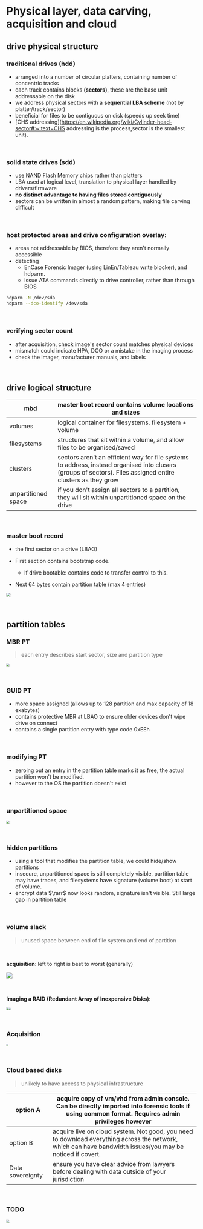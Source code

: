 # Physical layer, data carving, acquisition and cloud

## drive physical structure

### traditional drives (hdd) 
- arranged into a number of circular platters, containing number of concentric tracks 
- each track contains blocks **(sectors)**, these are the base unit addressable on the disk 
- we address physical sectors with a **sequential LBA scheme** (not by platter/track/sector) 
- beneficial for files to be contiguous on disk (speeds up seek time) 
- [CHS addressing](https://en.wikipedia.org/wiki/Cylinder-head-sector#:~:text=CHS addressing is the process,sector is the smallest unit). 

&nbsp;

### solid state drives (sdd) 
- use NAND Flash Memory chips rather than platters 
- LBA used at logical level, translation to physical layer handled by drivers/firmware 
- **no distinct advantage to having files stored contiguously** 
- sectors can be written in almost a random pattern, making file carving difficult 

&nbsp;

### host protected areas and drive configuration overlay:
* areas not addressable by BIOS, therefore they aren't normally accessible
* detecting
  * EnCase Forensic Imager (using LinEn/Tableau write blocker), and hdparm.
  * Issue ATA commands directly to drive controller, rather than through BIOS

```bash
hdparm -N /dev/sda 
hdparm --dco-identify /dev/sda
```

&nbsp;

### verifying sector count
* after acquisition, check image's sector count matches physical devices 
* mismatch could indicate HPA, DCO or a mistake in the imaging process 
* check the imager, manufacturer manuals, and labels 

&nbsp;

## drive logical structure 

| mbd                 | master boot record contains volume locations and sizes       |
| ------------------- | ------------------------------------------------------------ |
| volumes             | logical container for filesystems. filesystem ≠ volume       |
| filesystems         | structures that sit within a volume, and allow files to be organised/saved |
| clusters            | sectors aren't an efficient way for file systems to address, instead organised  into clusers (groups of sectors). Files assigned entire clusters as they grow |
| unpartitioned space | if you don't assign all sectors to a partition, they will sit within unpartitioned space on the drive |

&nbsp;

### master boot record
* the first sector on a drive (LBAO)
* First section contains bootstrap code.
  * If drive bootable: contains code to transfer control to this.

* Next 64 bytes contain partition table (max 4 entries) 

<img src="./img/week02/image3.png" style="zoom: 67%;" />

&nbsp;

## partition tables

### MBR PT
> each entry describes start sector, size and partition type 

<img src="./img/week02/image4.png" style="zoom:50%;" />

&nbsp;

### GUID PT
* more space assigned (allows up to 128 partition and max capacity of 18 exabytes) 
* contains protective MBR at LBAO to ensure older devices don't wipe drive on connect 
* contains a single partition entry with type code 0xEEh 

&nbsp;

### modifying PT

* zeroing out an entry in the partition table marks it as free, the actual  partition won't be modified.
* however to the OS the partition doesn't exist

&nbsp;

### unpartitioned space

<img src="./img/week02/image5.png" style="zoom: 50%;" />

&nbsp;

### hidden partitions
* using a tool that modifies the partition table, we could hide/show partitions 
* insecure, unpartitioned space is still completely visible, partition table may  have traces, and filesystems have signature (volume boot) at start of  volume. 
* encrypt data $\rarr$ now looks random, signature isn't visible. Still large gap in partition table 

&nbsp;

### volume slack

> unused space between end of file system and end of partition 

&nbsp;

**acquisition**: left to right is best to worst (generally) 

![](./img/week02/image6.png)

&nbsp;

**Imaging a RAID (Redundant Array of Inexpensive Disks)**: 

<img src="./img/week02/image7.png" style="zoom: 45%;" /><img src="./img/week02/image8.png" style="zoom:33%;" />

&nbsp;

### Acquisition

<img src="./img/week02/image9.png" style="zoom: 33%;" />

&nbsp;

### Cloud based disks
> unlikely to have access to physical infrastructure 

| option A         | acquire copy of vm/vhd from admin console. Can be directly imported into  forensic tools if using common format. Requires admin privileges however |
| ---------------- | ------------------------------------------------------------ |
| option B         | acquire live on cloud system. Not good, you need to download everything across  the network, which can have bandwidth issues/you may be noticed if  covert. |
| Data sovereignty | ensure you have clear advice from lawyers before dealing with data outside of your jurisdiction |

&nbsp;

### TODO

<img src="./img/week02/image10.png" style="zoom: 50%;" />